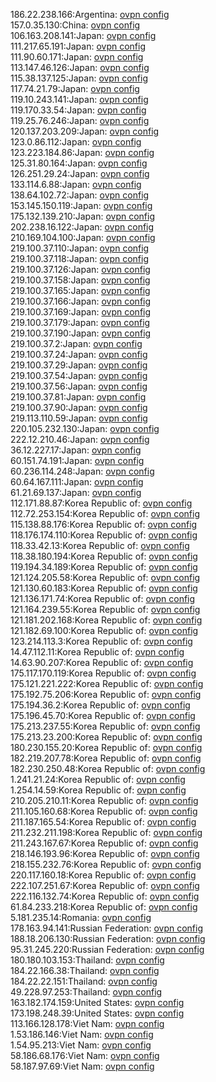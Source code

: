 186.22.238.166:Argentina: [ovpn config](vpn/186_22_238_166.ovpn)  
157.0.35.130:China: [ovpn config](vpn/157_0_35_130.ovpn)  
106.163.208.141:Japan: [ovpn config](vpn/106_163_208_141.ovpn)  
111.217.65.191:Japan: [ovpn config](vpn/111_217_65_191.ovpn)  
111.90.60.171:Japan: [ovpn config](vpn/111_90_60_171.ovpn)  
113.147.46.126:Japan: [ovpn config](vpn/113_147_46_126.ovpn)  
115.38.137.125:Japan: [ovpn config](vpn/115_38_137_125.ovpn)  
117.74.21.79:Japan: [ovpn config](vpn/117_74_21_79.ovpn)  
119.10.243.141:Japan: [ovpn config](vpn/119_10_243_141.ovpn)  
119.170.33.54:Japan: [ovpn config](vpn/119_170_33_54.ovpn)  
119.25.76.246:Japan: [ovpn config](vpn/119_25_76_246.ovpn)  
120.137.203.209:Japan: [ovpn config](vpn/120_137_203_209.ovpn)  
123.0.86.112:Japan: [ovpn config](vpn/123_0_86_112.ovpn)  
123.223.184.86:Japan: [ovpn config](vpn/123_223_184_86.ovpn)  
125.31.80.164:Japan: [ovpn config](vpn/125_31_80_164.ovpn)  
126.251.29.24:Japan: [ovpn config](vpn/126_251_29_24.ovpn)  
133.114.6.88:Japan: [ovpn config](vpn/133_114_6_88.ovpn)  
138.64.102.72:Japan: [ovpn config](vpn/138_64_102_72.ovpn)  
153.145.150.119:Japan: [ovpn config](vpn/153_145_150_119.ovpn)  
175.132.139.210:Japan: [ovpn config](vpn/175_132_139_210.ovpn)  
202.238.16.122:Japan: [ovpn config](vpn/202_238_16_122.ovpn)  
210.169.104.100:Japan: [ovpn config](vpn/210_169_104_100.ovpn)  
219.100.37.110:Japan: [ovpn config](vpn/219_100_37_110.ovpn)  
219.100.37.118:Japan: [ovpn config](vpn/219_100_37_118.ovpn)  
219.100.37.126:Japan: [ovpn config](vpn/219_100_37_126.ovpn)  
219.100.37.158:Japan: [ovpn config](vpn/219_100_37_158.ovpn)  
219.100.37.165:Japan: [ovpn config](vpn/219_100_37_165.ovpn)  
219.100.37.166:Japan: [ovpn config](vpn/219_100_37_166.ovpn)  
219.100.37.169:Japan: [ovpn config](vpn/219_100_37_169.ovpn)  
219.100.37.179:Japan: [ovpn config](vpn/219_100_37_179.ovpn)  
219.100.37.190:Japan: [ovpn config](vpn/219_100_37_190.ovpn)  
219.100.37.2:Japan: [ovpn config](vpn/219_100_37_2.ovpn)  
219.100.37.24:Japan: [ovpn config](vpn/219_100_37_24.ovpn)  
219.100.37.29:Japan: [ovpn config](vpn/219_100_37_29.ovpn)  
219.100.37.54:Japan: [ovpn config](vpn/219_100_37_54.ovpn)  
219.100.37.56:Japan: [ovpn config](vpn/219_100_37_56.ovpn)  
219.100.37.81:Japan: [ovpn config](vpn/219_100_37_81.ovpn)  
219.100.37.90:Japan: [ovpn config](vpn/219_100_37_90.ovpn)  
219.113.110.59:Japan: [ovpn config](vpn/219_113_110_59.ovpn)  
220.105.232.130:Japan: [ovpn config](vpn/220_105_232_130.ovpn)  
222.12.210.46:Japan: [ovpn config](vpn/222_12_210_46.ovpn)  
36.12.227.17:Japan: [ovpn config](vpn/36_12_227_17.ovpn)  
60.151.74.191:Japan: [ovpn config](vpn/60_151_74_191.ovpn)  
60.236.114.248:Japan: [ovpn config](vpn/60_236_114_248.ovpn)  
60.64.167.111:Japan: [ovpn config](vpn/60_64_167_111.ovpn)  
61.21.69.137:Japan: [ovpn config](vpn/61_21_69_137.ovpn)  
112.171.88.87:Korea Republic of: [ovpn config](vpn/112_171_88_87.ovpn)  
112.72.253.154:Korea Republic of: [ovpn config](vpn/112_72_253_154.ovpn)  
115.138.88.176:Korea Republic of: [ovpn config](vpn/115_138_88_176.ovpn)  
118.176.174.110:Korea Republic of: [ovpn config](vpn/118_176_174_110.ovpn)  
118.33.42.13:Korea Republic of: [ovpn config](vpn/118_33_42_13.ovpn)  
118.38.180.194:Korea Republic of: [ovpn config](vpn/118_38_180_194.ovpn)  
119.194.34.189:Korea Republic of: [ovpn config](vpn/119_194_34_189.ovpn)  
121.124.205.58:Korea Republic of: [ovpn config](vpn/121_124_205_58.ovpn)  
121.130.60.183:Korea Republic of: [ovpn config](vpn/121_130_60_183.ovpn)  
121.136.171.74:Korea Republic of: [ovpn config](vpn/121_136_171_74.ovpn)  
121.164.239.55:Korea Republic of: [ovpn config](vpn/121_164_239_55.ovpn)  
121.181.202.168:Korea Republic of: [ovpn config](vpn/121_181_202_168.ovpn)  
121.182.69.100:Korea Republic of: [ovpn config](vpn/121_182_69_100.ovpn)  
123.214.113.3:Korea Republic of: [ovpn config](vpn/123_214_113_3.ovpn)  
14.47.112.11:Korea Republic of: [ovpn config](vpn/14_47_112_11.ovpn)  
14.63.90.207:Korea Republic of: [ovpn config](vpn/14_63_90_207.ovpn)  
175.117.170.119:Korea Republic of: [ovpn config](vpn/175_117_170_119.ovpn)  
175.121.221.222:Korea Republic of: [ovpn config](vpn/175_121_221_222.ovpn)  
175.192.75.206:Korea Republic of: [ovpn config](vpn/175_192_75_206.ovpn)  
175.194.36.2:Korea Republic of: [ovpn config](vpn/175_194_36_2.ovpn)  
175.196.45.70:Korea Republic of: [ovpn config](vpn/175_196_45_70.ovpn)  
175.213.237.55:Korea Republic of: [ovpn config](vpn/175_213_237_55.ovpn)  
175.213.23.200:Korea Republic of: [ovpn config](vpn/175_213_23_200.ovpn)  
180.230.155.20:Korea Republic of: [ovpn config](vpn/180_230_155_20.ovpn)  
182.219.207.78:Korea Republic of: [ovpn config](vpn/182_219_207_78.ovpn)  
182.230.250.48:Korea Republic of: [ovpn config](vpn/182_230_250_48.ovpn)  
1.241.21.24:Korea Republic of: [ovpn config](vpn/1_241_21_24.ovpn)  
1.254.14.59:Korea Republic of: [ovpn config](vpn/1_254_14_59.ovpn)  
210.205.210.11:Korea Republic of: [ovpn config](vpn/210_205_210_11.ovpn)  
211.105.160.68:Korea Republic of: [ovpn config](vpn/211_105_160_68.ovpn)  
211.187.165.54:Korea Republic of: [ovpn config](vpn/211_187_165_54.ovpn)  
211.232.211.198:Korea Republic of: [ovpn config](vpn/211_232_211_198.ovpn)  
211.243.167.67:Korea Republic of: [ovpn config](vpn/211_243_167_67.ovpn)  
218.146.193.96:Korea Republic of: [ovpn config](vpn/218_146_193_96.ovpn)  
218.155.232.76:Korea Republic of: [ovpn config](vpn/218_155_232_76.ovpn)  
220.117.160.18:Korea Republic of: [ovpn config](vpn/220_117_160_18.ovpn)  
222.107.251.67:Korea Republic of: [ovpn config](vpn/222_107_251_67.ovpn)  
222.116.132.74:Korea Republic of: [ovpn config](vpn/222_116_132_74.ovpn)  
61.84.233.218:Korea Republic of: [ovpn config](vpn/61_84_233_218.ovpn)  
5.181.235.14:Romania: [ovpn config](vpn/5_181_235_14.ovpn)  
178.163.94.141:Russian Federation: [ovpn config](vpn/178_163_94_141.ovpn)  
188.18.206.130:Russian Federation: [ovpn config](vpn/188_18_206_130.ovpn)  
95.31.245.220:Russian Federation: [ovpn config](vpn/95_31_245_220.ovpn)  
180.180.103.153:Thailand: [ovpn config](vpn/180_180_103_153.ovpn)  
184.22.166.38:Thailand: [ovpn config](vpn/184_22_166_38.ovpn)  
184.22.22.151:Thailand: [ovpn config](vpn/184_22_22_151.ovpn)  
49.228.97.253:Thailand: [ovpn config](vpn/49_228_97_253.ovpn)  
163.182.174.159:United States: [ovpn config](vpn/163_182_174_159.ovpn)  
173.198.248.39:United States: [ovpn config](vpn/173_198_248_39.ovpn)  
113.166.128.178:Viet Nam: [ovpn config](vpn/113_166_128_178.ovpn)  
1.53.186.146:Viet Nam: [ovpn config](vpn/1_53_186_146.ovpn)  
1.54.95.213:Viet Nam: [ovpn config](vpn/1_54_95_213.ovpn)  
58.186.68.176:Viet Nam: [ovpn config](vpn/58_186_68_176.ovpn)  
58.187.97.69:Viet Nam: [ovpn config](vpn/58_187_97_69.ovpn)  
